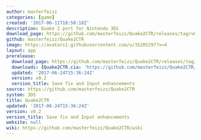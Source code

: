 ```yaml
---
author: masterfeizz
categories: [game]
created: '2017-06-11T18:50:18Z'
description: Quake 2 port for Nintendo 3DS
download_page: https://github.com/masterfeizz/Quake2CTR/releases/tag/v0.2
github: masterfeizz/Quake2CTR
image: https://avatars1.githubusercontent.com/u/15205297?v=4
layout: app
prerelease:
  download_page: https://github.com/masterfeizz/Quake2CTR/releases/tag/v0.2
  downloads: {Quake2CTR.cia: 'https://github.com/masterfeizz/Quake2CTR/releases/download/v0.2/Quake2CTR.cia'}
  updated: '2017-06-24T15:36:24Z'
  version: v0.2
  version_title: Save fix and Input enhancements
source: https://github.com/masterfeizz/Quake2CTR
system: 3DS
title: Quake2CTR
updated: '2017-06-24T15:36:24Z'
version: v0.2
version_title: Save fix and Input enhancements
website: null
wiki: https://github.com/masterfeizz/Quake2CTR/wiki
---
```

